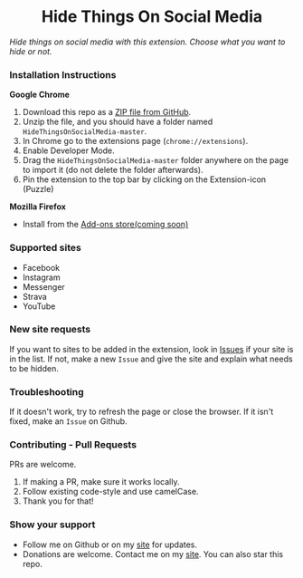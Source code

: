 <h1 align="center">Hide Things On Social Media</h1>


*Hide things on social media with this extension. Choose what you want to hide or not.*

### Installation Instructions
**Google Chrome**
1. Download this repo as a [ZIP file from GitHub](https://github.com/SibianDG/HideThingsOnSocialMedia/archive/master.zip).
2. Unzip the file, and you should have a folder named `HideThingsOnSocialMedia-master`.
3. In Chrome go to the extensions page (`chrome://extensions`).
4. Enable Developer Mode.
5. Drag the `HideThingsOnSocialMedia-master` folder anywhere on the page to import it (do not delete the folder afterwards).
6. Pin the extension to the top bar by clicking on the Extension-icon (Puzzle)

**Mozilla Firefox**
- Install from the [Add-ons store(coming soon)](todo)

### Supported sites
- Facebook
- Instagram
- Messenger
- Strava
- YouTube

### New site requests
If you want to sites to be added in the extension, look in [Issues](https://github.com/SibianDG/HideThingsOnSocialMedia/issues) if your site is in the list. If not, make a new `Issue` and give the site and explain what needs to be hidden.

### Troubleshooting
If it doesn't work, try to refresh the page or close the browser. If it isn't fixed, make an `Issue` on Github.

### Contributing - Pull Requests
PRs are welcome.
1. If making a PR, make sure it works locally.
2. Follow existing code-style and use camelCase.
3. Thank you for that!

### Show your support
* Follow me on Github or on my [site](https://sibiandg.be) for updates.
* Donations are welcome. Contact me on my [site](https://sibiandg.be/#contact). You can also star this repo.